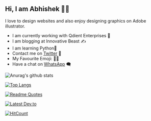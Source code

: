 ## Hi, I am Abhishek 👨‍🦱
I love to design websites and also enjoy designing graphics on Adobe illustrator.

* I am currently working with Qdient Enterprises 🏢
* I am blogging at Innovative Beast ✍️
* I am learning Python🐍
* Contact me on [Twitter](https://twitter.com/w3Abhishek) 🐥
* My Favourite Emoji: 🤦‍♂️
* Have a chat on [WhatsApp](https://wa.me/919305814247) 🗨️

![Anurag's github stats](https://github-readme-stats.vercel.app/api?username=w3Abhishek&show_icons=true&theme=radical)

[![Top Langs](https://github-readme-stats.vercel.app/api/top-langs/?username=w3Abhishek)](https://github.com/anuraghazra/github-readme-stats)

[![Readme Quotes](https://quotes-github-readme.vercel.app/api?type=vertical)](https://github.com/piyushsuthar/github-readme-quotes)

[![Latest Dev.to](https://latest-devto-post.vercel.app/api?username=w3Abhishek)](https://dev.to/w3Abhishek)

[![HitCount](http://hits.dwyl.com/w3Abhishek/{project}.svg)](http://hits.dwyl.com/w3Abhishek/{project})
